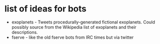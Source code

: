 # list of ideas for bots

- exoplanets - Tweets procedurally-generated fictional exoplanets. Could
  possibly source from the Wikipedia list of exoplanets and their descriptions.
- fserve - like the old fserve bots from IRC times but via twitter
